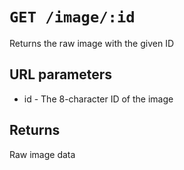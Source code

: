 # `GET /image/:id`

Returns the raw image with the given ID

## URL parameters
- id - The 8-character ID of the image

## Returns
Raw image data
